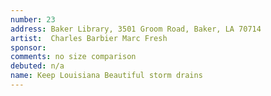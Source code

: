 ```yaml
---
number: 23
address: Baker Library, 3501 Groom Road, Baker, LA 70714
artist:  Charles Barbier Marc Fresh
sponsor: 
comments: no size comparison
debuted: n/a
name: Keep Louisiana Beautiful storm drains
---
```

